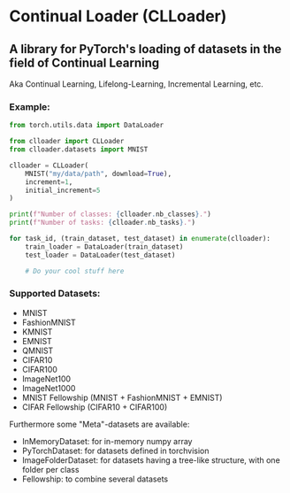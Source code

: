 # Continual Loader (CLLoader)

## A library for PyTorch's loading of datasets in the field of Continual Learning

Aka Continual Learning, Lifelong-Learning, Incremental Learning, etc.

### Example:

```python
from torch.utils.data import DataLoader

from clloader import CLLoader
from clloader.datasets import MNIST

clloader = CLLoader(
    MNIST("my/data/path", download=True),
    increment=1,
    initial_increment=5
)

print(f"Number of classes: {clloader.nb_classes}.")
print(f"Number of tasks: {clloader.nb_tasks}.")

for task_id, (train_dataset, test_dataset) in enumerate(clloader):
    train_loader = DataLoader(train_dataset)
    test_loader = DataLoader(test_dataset)

    # Do your cool stuff here
```

### Supported Datasets:

- MNIST
- FashionMNIST
- KMNIST
- EMNIST
- QMNIST
- CIFAR10
- CIFAR100
- ImageNet100
- ImageNet1000
- MNIST Fellowship (MNIST + FashionMNIST + EMNIST)
- CIFAR Fellowship (CIFAR10 + CIFAR100)

Furthermore some "Meta"-datasets are available:
- InMemoryDataset: for in-memory numpy array
- PyTorchDataset: for datasets defined in torchvision
- ImageFolderDataset: for datasets having a tree-like structure, with one folder per class
- Fellowship: to combine several datasets
